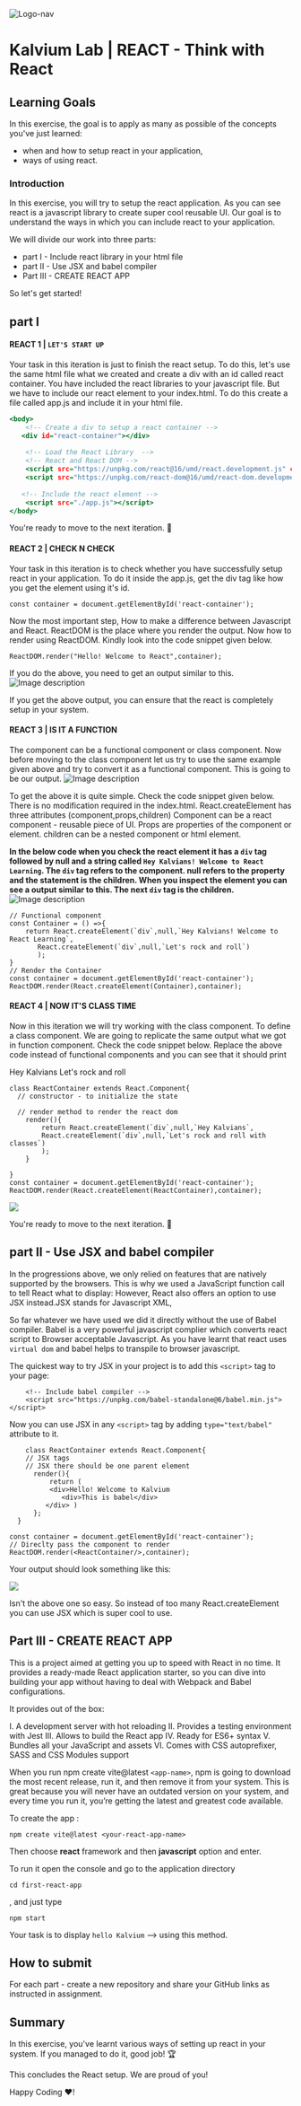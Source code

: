 ![Logo-nav](https://s3.ap-south-1.amazonaws.com/kalvi-education.github.io/front-end-web-development/Kalvium-Logo.png)

# Kalvium Lab | REACT - Think with React

## Learning Goals

In this exercise, the goal is to apply as many as possible of the concepts you've just learned:

- when and how to setup react in your application,
- ways of using react.


### Introduction

In this exercise, you will try to setup the react application. As you can see react is a javascript library to create super cool reusable UI. Our goal is to understand the ways in which you can include react to your application.

We will divide our work into three parts:

- part I - Include react library in your html file
- part II - Use JSX and babel compiler
- Part III - CREATE REACT APP

So let's get started!

## part I
#### REACT 1 | `LET'S START UP`

Your task in this iteration is just to finish the react setup. To do this, let's use the same html file what we created and create a div with an id called react container.
You have included the react libraries to your javascript file. But we have to include our react element to your index.html. To do this create a file called app.js and include it in your html file.

```index.html
<body>
    <!-- Create a div to setup a react container -->
   <div id="react-container"></div>
 
    <!-- Load the React Library  -->
    <!-- React and React DOM -->
    <script src="https://unpkg.com/react@16/umd/react.development.js" crossorigin></script>
    <script src="https://unpkg.com/react-dom@16/umd/react-dom.development.js" crossorigin></script>
   
   <!-- Include the react element -->
    <script src="./app.js"></script>
</body>

```

You're ready to move to the next iteration. :raised_hands:

#### REACT 2 | CHECK N CHECK

Your task in this iteration is to check whether you have successfully setup react in your application. To do it inside the app.js, get the div tag like how you get the element using it's id.

```
const container = document.getElementById('react-container');
```
Now the most important step, How to make a difference between Javascript and React. ReactDOM is the place where you render the output. Now how to render using ReactDOM. Kindly look into the code snippet given below.

```
ReactDOM.render("Hello! Welcome to React",container);
```
If you do the above, you need to get an output similar to this.
![Image description](https://i1.faceprep.in/ProGrad/l1-output.png)

If you get the above output, you can ensure that the react is completely setup in your system.

#### REACT 3 | IS IT A FUNCTION

The component can be a functional component or class component. Now before moving to the class component let us try to use the same example given above and try to convert it as a functional component.
This is going to be our output.
![Image description](https://s3.ap-south-1.amazonaws.com/kalvi-education.github.io/front-end-web-development/react-lab-installation.png)

To get the above it is quite simple. Check the code snippet given below. There is no modification required in the index.html.
React.createElement has three attributes (component,props,children) 
Component can be a react component - reusable piece of UI.
Props are properties of the component or element.
children can be a nested component or html element.

**In the below code when you check the react element it has a `div` tag followed by null and a string called `Hey Kalvians! Welcome to React Learning`. The `div` tag refers to the component. null refers to the property and the statement is the children. When you inspect the element you can see a output similar to this. The next `div` tag is the children.**
![Image description](https://s3.ap-south-1.amazonaws.com/kalvi-education.github.io/front-end-web-development/react-installation-two.png)

```
// Functional component
const Container = () =>{
    return React.createElement(`div`,null,`Hey Kalvians! Welcome to React Learning`,
       React.createElement(`div`,null,`Let's rock and roll`)
       );
}
// Render the Container
const container = document.getElementById('react-container');
ReactDOM.render(React.createElement(Container),container);
```

#### REACT 4 | NOW IT'S CLASS TIME

Now in this iteration we will try working with the class component. To define a class component. We are going to replicate the same output what we got in function component.
Check the code snippet below. Replace the above code instead of functional components and you can see that it should print

Hey Kalvians
Let's rock and roll

```
class ReactContainer extends React.Component{
  // constructor - to initialize the state 

  // render method to render the react dom 
    render(){
        return React.createElement(`div`,null,`Hey Kalvians`,
        React.createElement(`div`,null,`Let's rock and roll with classes`)
        );
    }
  
}
const container = document.getElementById('react-container');
ReactDOM.render(React.createElement(ReactContainer),container);
```

![](https://s3.ap-south-1.amazonaws.com/kalvi-education.github.io/front-end-web-development/react-lab-usingClasses-installation.png)

You're ready to move to the next iteration. :raised_hands:

## part II - Use JSX and babel compiler
In the progressions above, we only relied on features that are natively supported by the browsers. This is why we used a JavaScript function call to tell React what to display:
However, React also offers an option to use JSX instead.JSX stands for Javascript XML, 

So far whatever we have used we did it directly without the use of Babel compiler. Babel is a very powerful javascript complier which converts react script to Browser acceptable Javascript. As you have learnt that react uses `virtual dom` and babel helps to transpile to browser javascript.

The quickest way to try JSX in your project is to add this `<script>` tag to your page:

```
    <!-- Include babel compiler -->
    <script src="https://unpkg.com/babel-standalone@6/babel.min.js"></script>
```
Now you can use JSX in any ```<script>``` tag by adding ```type="text/babel"``` attribute to it. 

```
    class ReactContainer extends React.Component{
    // JSX tags
    // JSX there should be one parent element
      render(){
          return (
          <div>Hello! Welcome to Kalvium   
             <div>This is babel</div>
         </div> )
      };  
  }

const container = document.getElementById('react-container');
// Direclty pass the component to render
ReactDOM.render(<ReactContainer/>,container);    
```

Your output should look something like this:

![](https://s3.ap-south-1.amazonaws.com/kalvi-education.github.io/front-end-web-development/babel-react-lab.png)

Isn't the above one so easy. So instead of too many React.createElement you can use JSX which is super cool to use.

## Part III - CREATE REACT APP
This is a project aimed at getting you up to speed with React in no time. It provides a ready-made React application starter, so you can dive into building your app without having to deal with Webpack and Babel configurations.

It provides out of the box:

I. A development server with hot reloading
II. Provides a testing environment with Jest
III. Allows to build the React app
IV. Ready for ES6+ syntax
V. Bundles all your JavaScript and assets
VI. Comes with CSS autoprefixer, SASS and CSS Modules support

When you run npm create vite@latest  `<app-name>`, npm is going to download the most recent release, run it, and then remove it from your system. This is great because you will never have an outdated version on your system, and every time you run it, you’re getting the latest and greatest code available.

To create the app  : 
```
npm create vite@latest <your-react-app-name>
```

Then choose **react** framework and then **javascript** option and enter.


To run it open the console and go to the application directory 
``` 
cd first-react-app 
```
, and just type 

``` 
npm start 
```

Your task is to display `hello Kalvium` -->  using this method.

## How to submit

For each part - create a new repository and share your GitHub links as instructed in assignment.

## Summary

In this exercise, you've learnt various ways of setting up react in your system. If you managed to do it, good job! :trophy:

This concludes the React setup. We are proud of you!

Happy Coding ❤️!
